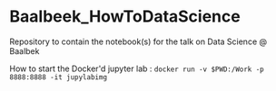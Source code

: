 # Baalbeek_HowToDataScience
Repository to contain the notebook(s) for the talk on Data Science @ Baalbek

How to start the Docker'd jupyter lab :
`docker run -v $PWD:/Work -p 8888:8888 -it jupylabimg`